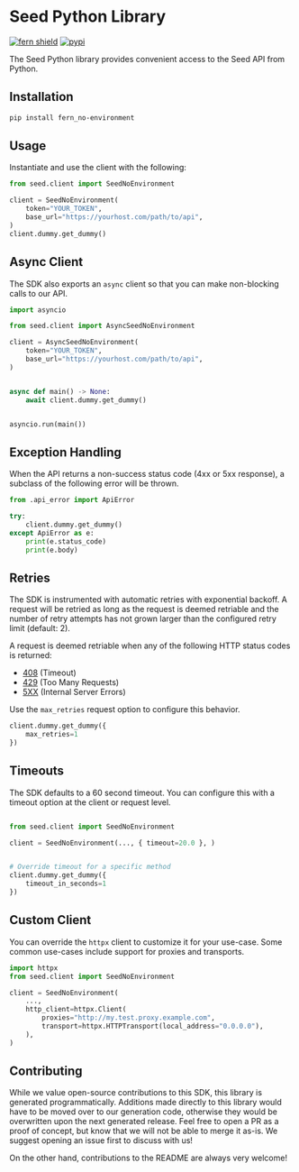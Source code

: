 # Seed Python Library

[![fern shield](https://img.shields.io/badge/%F0%9F%8C%BF-SDK%20generated%20by%20Fern-brightgreen)](https://github.com/fern-api/fern)
[![pypi](https://img.shields.io/pypi/v/fern_no-environment)](https://pypi.python.org/pypi/fern_no-environment)

The Seed Python library provides convenient access to the Seed API from Python.

## Installation

```sh
pip install fern_no-environment
```

## Usage

Instantiate and use the client with the following:

```python
from seed.client import SeedNoEnvironment

client = SeedNoEnvironment(
    token="YOUR_TOKEN",
    base_url="https://yourhost.com/path/to/api",
)
client.dummy.get_dummy()
```

## Async Client

The SDK also exports an `async` client so that you can make non-blocking calls to our API.

```python
import asyncio

from seed.client import AsyncSeedNoEnvironment

client = AsyncSeedNoEnvironment(
    token="YOUR_TOKEN",
    base_url="https://yourhost.com/path/to/api",
)


async def main() -> None:
    await client.dummy.get_dummy()


asyncio.run(main())
```

## Exception Handling

When the API returns a non-success status code (4xx or 5xx response), a subclass of the following error
will be thrown.

```python
from .api_error import ApiError

try:
    client.dummy.get_dummy()
except ApiError as e:
    print(e.status_code)
    print(e.body)
```

## Retries

The SDK is instrumented with automatic retries with exponential backoff. A request will be retried as long
as the request is deemed retriable and the number of retry attempts has not grown larger than the configured
retry limit (default: 2).

A request is deemed retriable when any of the following HTTP status codes is returned:

- [408](https://developer.mozilla.org/en-US/docs/Web/HTTP/Status/408) (Timeout)
- [429](https://developer.mozilla.org/en-US/docs/Web/HTTP/Status/429) (Too Many Requests)
- [5XX](https://developer.mozilla.org/en-US/docs/Web/HTTP/Status/500) (Internal Server Errors)

Use the `max_retries` request option to configure this behavior.

```python
client.dummy.get_dummy({
    max_retries=1
})
```

## Timeouts

The SDK defaults to a 60 second timeout. You can configure this with a timeout option at the client or request level.

```python

from seed.client import SeedNoEnvironment

client = SeedNoEnvironment(..., { timeout=20.0 }, )


# Override timeout for a specific method
client.dummy.get_dummy({
    timeout_in_seconds=1
})
```

## Custom Client

You can override the `httpx` client to customize it for your use-case. Some common use-cases include support for proxies
and transports.
```python
import httpx
from seed.client import SeedNoEnvironment

client = SeedNoEnvironment(
    ...,
    http_client=httpx.Client(
        proxies="http://my.test.proxy.example.com",
        transport=httpx.HTTPTransport(local_address="0.0.0.0"),
    ),
)
```

## Contributing

While we value open-source contributions to this SDK, this library is generated programmatically.
Additions made directly to this library would have to be moved over to our generation code,
otherwise they would be overwritten upon the next generated release. Feel free to open a PR as
a proof of concept, but know that we will not be able to merge it as-is. We suggest opening
an issue first to discuss with us!

On the other hand, contributions to the README are always very welcome!
